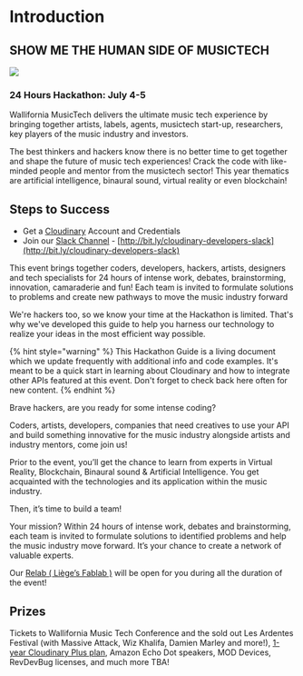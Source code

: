 # Introduction

## SHOW ME THE HUMAN SIDE OF MUSICTECH

![](https://res.cloudinary.com/tamas-demo/image/upload/w_600/v1530025915/P1040796.jpg)

### 24 Hours Hackathon: July 4-5

Wallifornia MusicTech delivers the ultimate music tech experience by bringing together artists, labels, agents, musictech start-up, researchers, key players of the music industry and investors.

The best thinkers and hackers know there is no better time to get together and shape the future of music tech experiences! Crack the code with like-minded people and mentor from the musictech sector! This year thematics are artificial intelligence, binaural sound, virtual reality or even blockchain!

## Steps to Success

* Get a [Cloudinary](https://cloudinary.com/signup?utm_source=Wallifornia&utm_medium=Gitbook&utm_campaign=Evangelism&utm_term=Hackathon-Guide&utm_content=Signup_Wallifornia-2018) Account and Credentials
* Join our [Slack Channel](https://join.slack.com/t/cloudinarydevelopers/shared_invite/enQtMzcyODQ3NTMxMzAxLWIwNzlmZTQxMjNhYmZhOGNmNWY3NjExMGU1M2RmODAzOWIzMTY4YjhkOWQ2YzE0ZGIwNWM2NDk1ZTE5ZTdhOWU) - [http://bit.ly/cloudinary-developers-slack](http://bit.ly/cloudinary-developers-slack)​

This event brings together coders, developers, hackers, artists, designers and tech specialists for 24 hours of intense work, debates, brainstorming, innovation, camaraderie and fun! Each team is invited to formulate solutions to problems and create new pathways to move the music industry forward

We're hackers too, so we know your time at the Hackathon is limited. That's why we've developed this guide to help you harness our technology to realize your ideas in the most efficient way possible.  


{% hint style="warning" %}
This Hackathon Guide is a living document which we update frequently with additional info and code examples. It's meant to be a quick start in learning about Cloudinary and how to integrate other APIs featured at this event. Don't forget to check back here often for new content.
{% endhint %}

Brave hackers, are you ready for some intense coding?

Coders, artists, developers, companies that need creatives to use your API and build something innovative for the music industry alongside artists and industry mentors, come join us!

Prior to the event, you’ll get the chance to learn from experts in Virtual Reality, Blockchain, Binaural sound & Artificial Intelligence. You get acquainted with the technologies and its application within the music industry.

Then, it’s time to build a team!

Your mission? Within 24 hours of intense work, debates and brainstorming, each team is invited to formulate solutions to identified problems and help the music industry move forward. It’s your chance to create a network of valuable experts.

Our [Relab \( Liège’s Fablab \)](https://www.relab.be/) will be open for you during all the duration of the event!

## Prizes

Tickets to Wallifornia Music Tech Conference and the sold out Les Ardentes Festival \(with Massive Attack, Wiz Khalifa, Damien Marley and more!\), [1-year Cloudinary Plus plan](wallifornia-musictech-hackathon/challenge-and-prizes.md#cloudinary-challenge), Amazon Echo Dot speakers, MOD Devices, RevDevBug licenses, and much more TBA!

